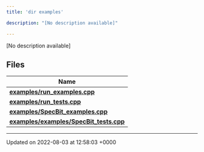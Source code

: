```yaml
---
title: 'dir examples'

description: "[No description available]"

---
```







[No description available]

## Files

| Name           |
| -------------- |
| **[examples/run_examples.cpp](/documentation/code/darkbit/files/run__examples_8cpp/#file-run-examples.cpp)**  |
| **[examples/run_tests.cpp](/documentation/code/darkbit/files/run__tests_8cpp/#file-run-tests.cpp)**  |
| **[examples/SpecBit_examples.cpp](/documentation/code/darkbit/files/specbit__examples_8cpp/#file-specbit-examples.cpp)**  |
| **[examples/examples/SpecBit_tests.cpp](/documentation/code/darkbit/files/examples_2specbit__tests_8cpp/#file-examples/specbit-tests.cpp)**  |






-------------------------------

Updated on 2022-08-03 at 12:58:03 +0000
